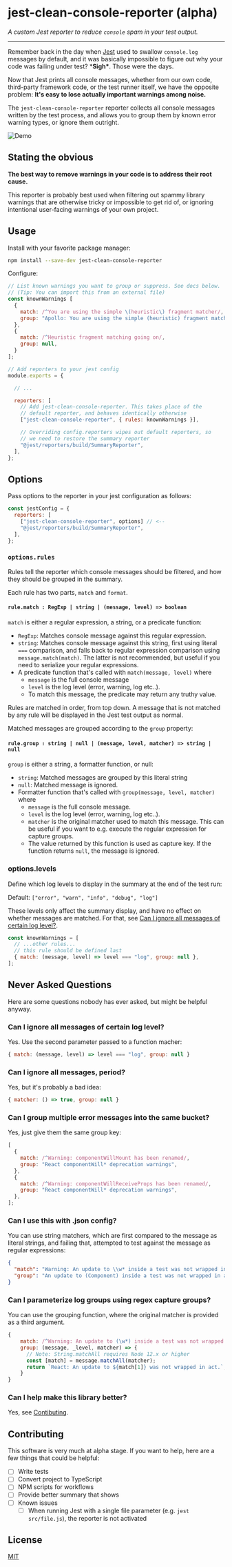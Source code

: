 # jest-clean-console-reporter (alpha)

_A custom Jest reporter to reduce `console` spam in your test output._

---

Remember back in the day when [Jest](https://jestjs.io/) used to swallow `console.log` messages by default, and it was basically impossible to figure out why your code was failing under test? \***Sigh\***. Those were the days.

Now that Jest prints all console messages, whether from our own code, third-party framework code, or the test runner itself, we have the opposite problem: **It's easy to lose actually important warnings among noise.**

The `jest-clean-console-reporter` reporter collects all console messages written by the test process, and allows you to group them by known error warning types, or ignore them outright.

![Demo](docs/demo.png)

## Stating the obvious

**The best way to remove warnings in your code is to address their root cause.**

This reporter is probably best used when filtering out spammy library warnings that are otherwise tricky or impossible to get rid of, or ignoring intentional user-facing warnings of your own project.

## Usage

Install with your favorite package manager:

```sh
npm install --save-dev jest-clean-console-reporter
```

Configure:

```js
// List known warnings you want to group or suppress. See docs below.
// (Tip: You can import this from an external file)
const knownWarnings [
  {
    match: /^You are using the simple \(heuristic\) fragment matcher/,
    group: "Apollo: You are using the simple (heuristic) fragment matcher.",
  },
  {
    match: /^Heuristic fragment matching going on/,
    group: null,
  }
];

// Add reporters to your jest config
module.exports = {

  // ...

  reporters: [
    // Add jest-clean-console-reporter. This takes place of the
    // default reporter, and behaves identically otherwise
    ["jest-clean-console-reporter", { rules: knownWarnings }],

    // Overriding config.reporters wipes out default reporters, so
    // we need to restore the summary reporter
    "@jest/reporters/build/SummaryReporter",
  ],
};
```

## Options

Pass options to the reporter in your jest configuration as follows:

```js
const jestConfig = {
  reporters: [
    ["jest-clean-console-reporter", options] // <--
    "@jest/reporters/build/SummaryReporter",
  ],
};
```

### `options.rules`

Rules tell the reporter which console messages should be filtered, and how
they should be grouped in the summary.

Each rule has two parts, `match` and `format`.

#### `rule.match : RegExp | string | (message, level) => boolean`

`match` is either a regular expression, a string, or a predicate function:

- `RegExp`: Matches console message against this regular expression.
- `string`: Matches console message against this string, first using literal `===` comparison, and falls back to regular expression comparison using `message.match(match)`. The latter is not recommended, but useful if you need to serialize your regular expressions.
- A predicate function that's called with `match(message, level)` where
  - `message` is the full console message
  - `level` is the log level (error, warning, log etc..).
  - To match this message, the predicate may return any truthy value.

Rules are matched in order, from top down. A message that is not matched by any rule will be displayed in the Jest test output as normal.

Matched messages are grouped according to the `group` property:

#### `rule.group : string | null | (message, level, matcher) => string | null`

`group` is either a string, a formatter function, or null:

- `string`: Matched messages are grouped by this literal string
- `null`: Matched message is ignored.
- Formatter function that's called with `group(message, level, matcher)` where
  - `message` is the full console message.
  - `level` is the log level (error, warning, log etc..).
  - `matcher` is the original matcher used to match this message. This can be useful if you want to e.g. execute the regular expression for capture groups.
  - The value returned by this function is used as capture key. If the function returns `null`, the message is ignored.

### options.levels

Define which log levels to display in the summary at the end of the test run:

Default: `["error", "warn", "info", "debug", "log"]`

These levels only affect the summary display, and have no effect on whether messages are matched. For that, see [Can I ignore all messages of certain log level?](#can-i-ignore-all-messages-of-certain-log-level).

```js
const knownWarnings = [
  // ...other rules...
  // this rule should be defined last
  { match: (message, level) => level === "log", group: null },
];
```

## Never Asked Questions

Here are some questions nobody has ever asked, but might be helpful anyway.

### Can I ignore all messages of certain log level?

Yes. Use the second parameter passed to a function macher:

```js
{ match: (message, level) => level === "log", group: null }
```

### Can I ignore all messages, period?

Yes, but it's probably a bad idea:

```js
{ matcher: () => true, group: null }
```

### Can I group multiple error messages into the same bucket?

Yes, just give them the same group key:

```js
[
  {
    match: /^Warning: componentWillMount has been renamed/,
    group: "React componentWill* deprecation warnings",
  },
  {
    match: /^Warning: componentWillReceiveProps has been renamed/,
    group: "React componentWill* deprecation warnings",
  },
];
```

### Can I use this with .json config?

You can use string matchers, which are first compared to the message as literal strings, and failing that, attempted to test against the message as regular expressions:

```json
{
  "match": "Warning: An update to \\w* inside a test was not wrapped in act",
  "group": "An update to (Component) inside a test was not wrapped in act"
}
```

### Can I parameterize log groups using regex capture groups?

You can use the grouping function, where the original matcher is provided as a third argument.

```js
{
    match: /^Warning: An update to (\w*) inside a test was not wrapped in act/,
    group: (message, _level, matcher) => {
      // Note: String.matchAll requires Node 12.x or higher
      const [match] = message.matchAll(matcher);
      return `React: An update to ${match[1]} was not wrapped in act.`;
    }
}
```

### Can I help make this library better?

Yes, see [Contibuting](#contributing).

## Contributing

This software is very much at alpha stage. If you want to help, here are a few things that could be helpful:

- [ ] Write tests
- [ ] Convert project to TypeScript
- [ ] NPM scripts for workflows
- [ ] Provide better summary that shows
- [ ] Known issues
  - [ ] When running Jest with a single file parameter (e.g. `jest src/file.js`), the reporter is not activated

## License

[MIT](LICENSE)
